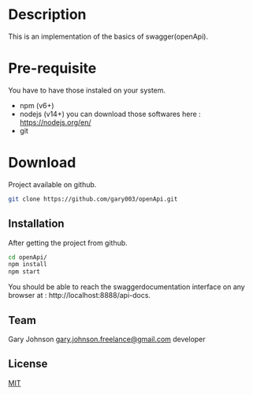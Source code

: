 # Description

This is an implementation of the basics of swagger(openApi).

# Pre-requisite

You have to have those instaled on your system.
- npm (v6+)
- nodejs (v14+)
you can download those softwares here : https://nodejs.org/en/
- git

# Download

Project available on github.
```bash
git clone https://github.com/gary003/openApi.git
```

## Installation

After getting the project from github.

```bash
cd openApi/
npm install
npm start
```

You should be able to reach the swaggerdocumentation interface on any browser at : http://localhost:8888/api-docs.


## Team

Gary Johnson <gary.johnson.freelance@gmail.com> developer


## License
[MIT](https://choosealicense.com/licenses/mit/)
